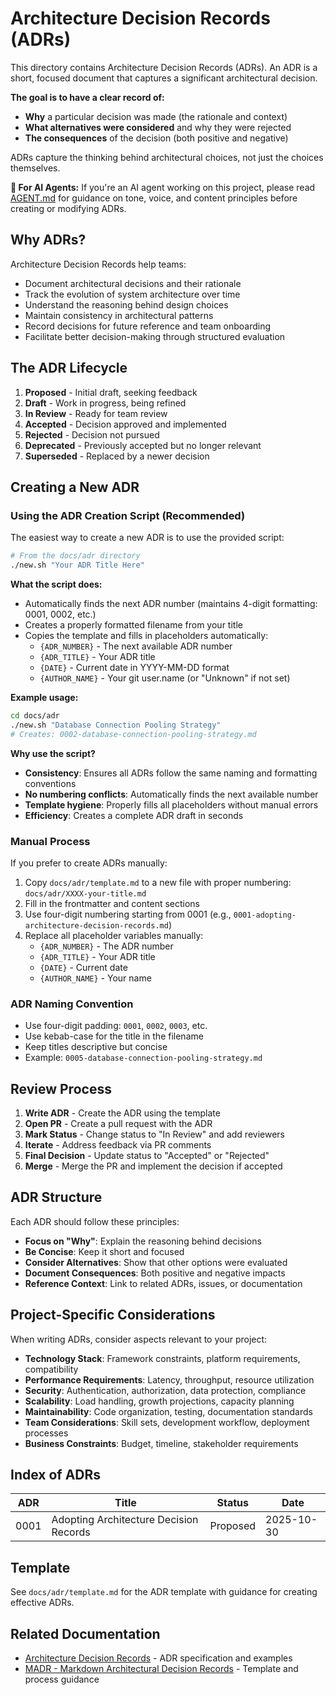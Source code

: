 # Architecture Decision Records (ADRs)

This directory contains Architecture Decision Records (ADRs). An ADR is a short, focused document that captures a significant architectural decision.

**The goal is to have a clear record of:**
- **Why** a particular decision was made (the rationale and context)
- **What alternatives were considered** and why they were rejected
- **The consequences** of the decision (both positive and negative)

ADRs capture the thinking behind architectural choices, not just the choices themselves.

**🤖 For AI Agents:** If you're an AI agent working on this project, please read [AGENT.md](AGENT.md) for guidance on tone, voice, and content principles before creating or modifying ADRs.

## Why ADRs?

Architecture Decision Records help teams:
- Document architectural decisions and their rationale
- Track the evolution of system architecture over time
- Understand the reasoning behind design choices
- Maintain consistency in architectural patterns
- Record decisions for future reference and team onboarding
- Facilitate better decision-making through structured evaluation

## The ADR Lifecycle

1. **Proposed** - Initial draft, seeking feedback
2. **Draft** - Work in progress, being refined
3. **In Review** - Ready for team review
4. **Accepted** - Decision approved and implemented
5. **Rejected** - Decision not pursued
6. **Deprecated** - Previously accepted but no longer relevant
7. **Superseded** - Replaced by a newer decision

## Creating a New ADR

### Using the ADR Creation Script (Recommended)

The easiest way to create a new ADR is to use the provided script:

```bash
# From the docs/adr directory
./new.sh "Your ADR Title Here"
```

**What the script does:**
- Automatically finds the next ADR number (maintains 4-digit formatting: 0001, 0002, etc.)
- Creates a properly formatted filename from your title
- Copies the template and fills in placeholders automatically:
  - `{ADR_NUMBER}` - The next available ADR number
  - `{ADR_TITLE}` - Your ADR title
  - `{DATE}` - Current date in YYYY-MM-DD format
  - `{AUTHOR_NAME}` - Your git user.name (or "Unknown" if not set)

**Example usage:**
```bash
cd docs/adr
./new.sh "Database Connection Pooling Strategy"
# Creates: 0002-database-connection-pooling-strategy.md
```

**Why use the script?**
- **Consistency**: Ensures all ADRs follow the same naming and formatting conventions
- **No numbering conflicts**: Automatically finds the next available number
- **Template hygiene**: Properly fills all placeholders without manual errors
- **Efficiency**: Creates a complete ADR draft in seconds

### Manual Process

If you prefer to create ADRs manually:

1. Copy `docs/adr/template.md` to a new file with proper numbering: `docs/adr/XXXX-your-title.md`
2. Fill in the frontmatter and content sections
3. Use four-digit numbering starting from 0001 (e.g., `0001-adopting-architecture-decision-records.md`)
4. Replace all placeholder variables manually:
   - `{ADR_NUMBER}` - The ADR number
   - `{ADR_TITLE}` - Your ADR title
   - `{DATE}` - Current date
   - `{AUTHOR_NAME}` - Your name

### ADR Naming Convention

- Use four-digit padding: `0001`, `0002`, `0003`, etc.
- Use kebab-case for the title in the filename
- Keep titles descriptive but concise
- Example: `0005-database-connection-pooling-strategy.md`

## Review Process

1. **Write ADR** - Create the ADR using the template
2. **Open PR** - Create a pull request with the ADR
3. **Mark Status** - Change status to "In Review" and add reviewers
4. **Iterate** - Address feedback via PR comments
5. **Final Decision** - Update status to "Accepted" or "Rejected"
6. **Merge** - Merge the PR and implement the decision if accepted

## ADR Structure

Each ADR should follow these principles:

- **Focus on "Why"**: Explain the reasoning behind decisions
- **Be Concise**: Keep it short and focused
- **Consider Alternatives**: Show that other options were evaluated
- **Document Consequences**: Both positive and negative impacts
- **Reference Context**: Link to related ADRs, issues, or documentation

## Project-Specific Considerations

When writing ADRs, consider aspects relevant to your project:

- **Technology Stack**: Framework constraints, platform requirements, compatibility
- **Performance Requirements**: Latency, throughput, resource utilization
- **Security**: Authentication, authorization, data protection, compliance
- **Scalability**: Load handling, growth projections, capacity planning
- **Maintainability**: Code organization, testing, documentation standards
- **Team Considerations**: Skill sets, development workflow, deployment processes
- **Business Constraints**: Budget, timeline, stakeholder requirements

## Index of ADRs

<!-- This table will be updated as ADRs are added -->

| ADR | Title | Status | Date |
|-----|-------|--------|------|
| 0001 | Adopting Architecture Decision Records | Proposed | 2025-10-30 |

## Template

See `docs/adr/template.md` for the ADR template with guidance for creating effective ADRs.

## Related Documentation

- [Architecture Decision Records](https://adr.github.io/) - ADR specification and examples
- [MADR - Markdown Architectural Decision Records](https://github.com/joelparkerhenderson/architecture_decision_record) - Template and process guidance